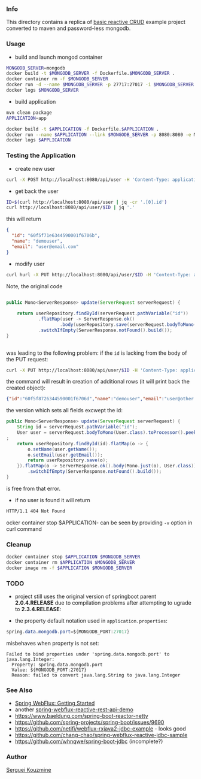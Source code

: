 ### Info

This directory contains a replica of
[basic reactive CRUD](https://github.com/rbarbioni/spring-boot-microservices-docker) example project converted to maven and password-less mongodb.

### Usage

* build and launch mongod container
```sh
MONGODB_SERVER=mongodb
docker build -t $MONGODB_SERVER -f Dockerfile.$MONGODB_SERVER .
docker container rm -f $MONGODB_SERVER
docker run -d --name $MONGODB_SERVER -p 27717:27017 -i $MONGODB_SERVER
docker logs $MONGODB_SERVER
```
* build application
```sh
mvn clean package
APPLICATION=app

docker build -t $APPLICATION -f Dockerfile.$APPLICATION .
docker run --name $APPLICATION --link $MONGODB_SERVER -p 8080:8080 -e MONGODB_HOST=$MONGODB_SERVER -e MONGODB_DATABASE=test -e MONGODB_PORT=27017 -d $APPLICATION
docker logs $APPLICATION
```
### Testing the Application
* create new user
```sh
curl -X POST http://localhost:8080/api/user -H 'Content-Type: application/json' -d '{ "name":"demouser", "email": "user@email.com"}'
```
* get back the user

```sh
ID=$(curl http://localhost:8080/api/user | jq -cr '.[0].id')
curl http://localhost:8080/api/user/$ID | jq '.'
```
this will return
```json
{
  "id": "60f5f71e6344590001f6706b",
  "name": "demouser",
  "email": "user@email.com"
}
```
* modify user
```sh
curl hurl -X PUT http://localhost:8080/api/user/$ID -H 'Content-Type: application/json' -d "{\"id\": \"$ID\", \"email\": \"user@other.email.com\", \"name\": \"demousernewname\"}"
```

Note, the original code
```java

public Mono<ServerResponse> update(ServerRequest serverRequest) {
	
	return userRepository.findById(serverRequest.pathVariable("id"))
			.flatMap(user -> ServerResponse.ok()
					.body(userRepository.save(serverRequest.bodyToMono(User.class).block()), User.class))
			.switchIfEmpty(ServerResponse.notFound().build());
}
	
```
was leading to the following problem: if the `id` is lacking from the body of the PUT request:

```sh
curl -X PUT http://localhost:8080/api/user/$ID -H 'Content-Type: application/json' -d '{"email": "user@other.email.com", "name": "demouser"}'
```
the command will result in creation of  additional rows (it will print back the created object):
```json
{"id":"60f5f8726344590001f6706d","name":"demouser","email":"user@other.email.com"}
```
the version which sets all fields excwept the id:
```java
public Mono<ServerResponse> update(ServerRequest serverRequest) {
	String id = serverRequest.pathVariable("id");
	User user = serverRequest.bodyToMono(User.class).toProcessor().peek();
;
	return userRepository.findById(id).flatMap(o -> {
		o.setName(user.getName());
		o.setEmail(user.getEmail());
		return userRepository.save(o);
	}).flatMap(o -> ServerResponse.ok().body(Mono.just(o), User.class))
		.switchIfEmpty(ServerResponse.notFound().build());
}
```
is free from that error.
* if no user is found it will return
```sh
HTTP/1.1 404 Not Found
```
ocker container stop $APPLICATION- can be seen by providing `-v` option in curl command
### Cleanup
```sh
docker container stop $APPLICATION $MONGODB_SERVER
docker container rm $APPLICATION $MONGODB_SERVER
docker image rm -f $APPLICATION $MONGODB_SERVER
```

### TODO

* project still uses the original version of springboot parent __2.0.4.RELEASE__
due to compilation problems after attempting to ugrade to __2.3.4.RELEASE__:

* the property default notation used in `application.properties`:
```java
spring.data.mongodb.port=${MONGODB_PORT:27017}
```
 misbehaves when property is not set:
```text
Failed to bind properties under 'spring.data.mongodb.port' to java.lang.Integer:
  Property: spring.data.mongodb.port
  Value: ${MONGODB_PORT:27017}
  Reason: failed to convert java.lang.String to java.lang.Integer
```
### See Also
   * [Spring WebFlux: Getting Started](https://app.pluralsight.com/library/courses/getting-started-spring-webflux/)
   * another [spring-webflux-reactive-rest-api-demo](https://github.com/callicoder/spring-webflux-reactive-rest-api-demo)
   * https://www.baeldung.com/spring-boot-reactor-netty
   * https://github.com/spring-projects/spring-boot/issues/9690
   * https://github.com/netifi/webflux-rxjava2-jdbc-example - looks good
   * https://github.com/chang-chao/spring-webflux-reactive-jdbc-sample
   * https://github.com/whnqwe/spring-boot-jdbc (incomplete?)
### Author
[Serguei Kouzmine](kouzmine_serguei@yahoo.com)
